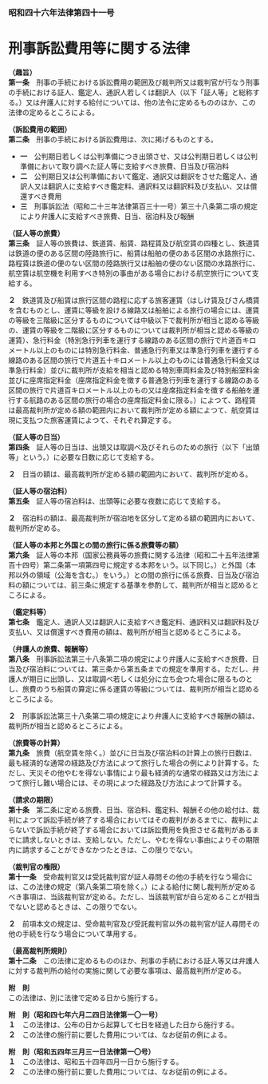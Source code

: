 ### 昭和四十六年法律第四十一号  
# 刑事訴訟費用等に関する法律  
  
**（趣旨）**  
**第一条**　刑事の手続における訴訟費用の範囲及び裁判所又は裁判官が行なう刑事の手続における証人、鑑定人、通訳人若しくは翻訳人（以下「証人等」と総称する。）又は弁護人に対する給付については、他の法令に定めるもののほか、この法律の定めるところによる。  
  
**（訴訟費用の範囲）**  
**第二条**　刑事の手続における訴訟費用は、次に掲げるものとする。  
* **一**　公判期日若しくは公判準備につき出頭させ、又は公判期日若しくは公判準備において取り調べた証人等に支給すべき旅費、日当及び宿泊料  
* **二**　公判期日又は公判準備において鑑定、通訳又は翻訳をさせた鑑定人、通訳人又は翻訳人に支給すべき鑑定料、通訳料又は翻訳料及び支払い、又は償還すべき費用  
* **三**　刑事訴訟法（昭和二十三年法律第百三十一号）第三十八条第二項の規定により弁護人に支給すべき旅費、日当、宿泊料及び報酬  
  
**（証人等の旅費）**  
**第三条**　証人等の旅費は、鉄道賃、船賃、路程賃及び航空賃の四種とし、鉄道賃は鉄道の便のある区間の陸路旅行に、船賃は船舶の便のある区間の水路旅行に、路程賃は鉄道の便のない区間の陸路旅行又は船舶の便のない区間の水路旅行に、航空賃は航空機を利用すべき特別の事由がある場合における航空旅行について支給する。  
  
**２**　鉄道賃及び船賃は旅行区間の路程に応ずる旅客運賃（はしけ賃及びさん橋賃を含むものとし、運賃に等級を設ける線路又は船舶による旅行の場合には、運賃の等級を三階級に区分するものについては中級以下で裁判所が相当と認める等級の、運賃の等級を二階級に区分するものについては裁判所が相当と認める等級の運賃）、急行料金（特別急行列車を運行する線路のある区間の旅行で片道百キロメートル以上のものには特別急行料金、普通急行列車又は準急行列車を運行する線路のある区間の旅行で片道五十キロメートル以上のものには普通急行料金又は準急行料金）並びに裁判所が支給を相当と認める特別車両料金及び特別船室料金並びに座席指定料金（座席指定料金を徴する普通急行列車を運行する線路のある区間の旅行で片道百キロメートル以上のもの又は座席指定料金を徴する船舶を運行する航路のある区間の旅行の場合の座席指定料金に限る。）によつて、路程賃は最高裁判所が定める額の範囲内において裁判所が定める額によつて、航空賃は現に支払つた旅客運賃によつて、それぞれ算定する。  
  
**（証人等の日当）**  
**第四条**　証人等の日当は、出頭又は取調べ及びそれらのための旅行（以下「出頭等」という。）に必要な日数に応じて支給する。  
  
**２**　日当の額は、最高裁判所が定める額の範囲内において、裁判所が定める。  
  
**（証人等の宿泊料）**  
**第五条**　証人等の宿泊料は、出頭等に必要な夜数に応じて支給する。  
  
**２**　宿泊料の額は、最高裁判所が宿泊地を区分して定める額の範囲内において、裁判所が定める。  
  
**（証人等の本邦と外国との間の旅行に係る旅費等の額）**  
**第六条**　証人等の本邦（国家公務員等の旅費に関する法律（昭和二十五年法律第百十四号）第二条第一項第四号に規定する本邦をいう。以下同じ。）と外国（本邦以外の領域（公海を含む。）をいう。）との間の旅行に係る旅費、日当及び宿泊料の額については、前三条に規定する基準を参酌して、裁判所が相当と認めるところによる。  
  
**（鑑定料等）**  
**第七条**　鑑定人、通訳人又は翻訳人に支給すべき鑑定料、通訳料又は翻訳料及び支払い、又は償還すべき費用の額は、裁判所が相当と認めるところによる。  
  
**（弁護人の旅費、報酬等）**  
**第八条**　刑事訴訟法第三十八条第二項の規定により弁護人に支給すべき旅費、日当及び宿泊料については、第三条から第五条までの規定を準用する。ただし、弁護人が期日に出頭し、又は取調べ若しくは処分に立ち会つた場合に限るものとし、旅費のうち船賃の算定に係る運賃の等級については、裁判所が相当と認めるところによる。  
  
**２**　刑事訴訟法第三十八条第二項の規定により弁護人に支給すべき報酬の額は、裁判所が相当と認めるところによる。  
  
**（旅費等の計算）**  
**第九条**　旅費（航空賃を除く。）並びに日当及び宿泊料の計算上の旅行日数は、最も経済的な通常の経路及び方法によつて旅行した場合の例により計算する。ただし、天災その他やむを得ない事情により最も経済的な通常の経路又は方法によつて旅行し難い場合には、その現によつた経路及び方法によつて計算する。  
  
**（請求の期限）**  
**第十条**　第二条に定める旅費、日当、宿泊料、鑑定料、報酬その他の給付は、裁判によつて訴訟手続が終了する場合においてはその裁判があるまでに、裁判によらないで訴訟手続が終了する場合においては訴訟費用を負担させる裁判があるまでに請求しないときは、支給しない。ただし、やむを得ない事由によりその期限内に請求することができなかつたときは、この限りでない。  
  
**（裁判官の権限）**  
**第十一条**　受命裁判官又は受託裁判官が証人尋問その他の手続を行なう場合には、この法律の規定（第八条第二項を除く。）による給付に関し裁判所が定めるべき事項は、当該裁判官が定める。ただし、当該裁判官が自ら定めることが相当でないと認めるときは、この限りでない。  
  
**２**　前項本文の規定は、受命裁判官及び受託裁判官以外の裁判官が証人尋問その他の手続を行なう場合について準用する。  
  
**（最高裁判所規則）**  
**第十二条**　この法律に定めるもののほか、刑事の手続における証人等又は弁護人に対する裁判所の給付の実施に関して必要な事項は、最高裁判所が定める。  
  
**附　則**  
この法律は、別に法律で定める日から施行する。  
  
**附　則（昭和四七年六月二四日法律第一〇一号）**  
**１**　この法律は、公布の日から起算して七日を経過した日から施行する。  
**２**　この法律の施行前に要した費用については、なお従前の例による。  
  
**附　則（昭和五四年三月三一日法律第一〇号）**  
**１**　この法律は、昭和五十四年四月一日から施行する。  
**２**　この法律の施行前に要した費用については、なお従前の例による。  
  
